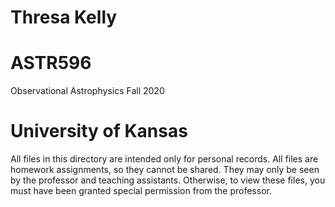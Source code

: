 # Thresa Kelly
# ASTR596
Observational Astrophysics 
Fall 2020

# University of Kansas 

All files in this directory are intended only for personal records. All files are homework assignments, so they cannot be shared. They may only be seen by the professor and teaching assistants. Otherwise, to view these files, you must have been granted special permission from the professor.  
